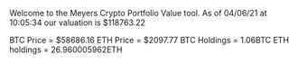 Welcome to the Meyers Crypto Portfolio Value tool. 
As of 04/06/21 at 10:05:34 our valuation is $118763.22 

BTC Price = $58686.16
 ETH Price = $2097.77
BTC Holdings = 1.06BTC
 ETH holdings = 26.960005962ETH 
